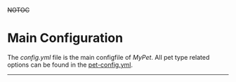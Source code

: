 ~~NOTOC~~
# Main Configuration

The *config.yml* file is the main configfile of *MyPet*. All pet type related options can be found in the [pet-config.yml](petconfig).<br>

----

